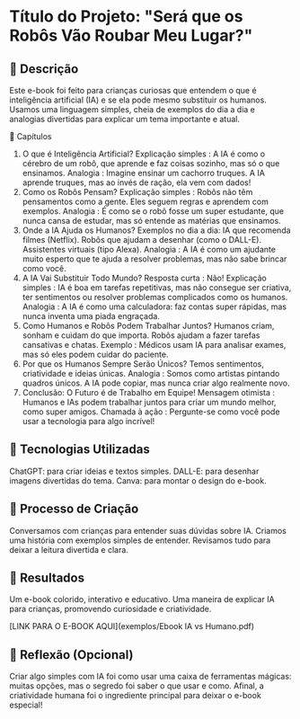 # Título do Projeto: "Será que os Robôs Vão Roubar Meu Lugar?"

## 📒 Descrição
Este e-book foi feito para crianças curiosas que entendem o que é inteligência artificial (IA) e se ela pode mesmo substituir os humanos. Usamos uma linguagem simples, cheia de exemplos do dia a dia e analogias divertidas para explicar um tema importante e atual.

📖 Capítulos
1. O que é Inteligência Artificial?
Explicação simples : A IA é como o cérebro de um robô, que aprende e faz coisas sozinho, mas só o que ensinamos.
Analogia : Imagine ensinar um cachorro truques. A IA aprende truques, mas ao invés de ração, ela vem com dados!
2. Como os Robôs Pensam?
Explicação simples : Robôs não têm pensamentos como a gente. Eles seguem regras e aprendem com exemplos.
Analogia : É como se o robô fosse um super estudante, que nunca cansa de estudar, mas só entende as matérias que ensinamos.
3. Onde a IA Ajuda os Humanos?
Exemplos no dia a dia:
IA que recomenda filmes (Netflix).
Robôs que ajudam a desenhar (como o DALL-E).
Assistentes virtuais (tipo Alexa).
Analogia : A IA é como um ajudante muito esperto que te ajuda a resolver problemas, mas não sabe brincar como você.
4. A IA Vai Substituir Todo Mundo?
Resposta curta : Não!
Explicação simples : IA é boa em tarefas repetitivas, mas não consegue ser criativa, ter sentimentos ou resolver problemas complicados como os humanos.
Analogia : A IA é como uma calculadora: faz contas super rápidas, mas nunca inventa uma piada engraçada.
5. Como Humanos e Robôs Podem Trabalhar Juntos?
Humanos criam, sonham e cuidam do que importa.
Robôs ajudam a fazer tarefas cansativas e chatas.
Exemplo : Médicos usam IA para analisar exames, mas só eles podem cuidar do paciente.
6. Por que os Humanos Sempre Serão Únicos?
Temos sentimentos, criatividade e ideias únicas.
Analogia : Somos como artistas pintando quadros únicos. A IA pode copiar, mas nunca criar algo realmente novo.
7. Conclusão: O Futuro é de Trabalho em Equipe!
Mensagem otimista : Humanos e IAs podem trabalhar juntos para criar um mundo melhor, como super amigos.
Chamada à ação : Pergunte-se como você pode usar a tecnologia para algo incrível!

## 🤖 Tecnologias Utilizadas
ChatGPT: para criar ideias e textos simples.
DALL-E: para desenhar imagens divertidas do tema.
Canva: para montar o design do e-book.

## 🧐 Processo de Criação
Conversamos com crianças para entender suas dúvidas sobre IA.
Criamos uma história com exemplos simples de entender.
Revisamos tudo para deixar a leitura divertida e clara.

## 🚀 Resultados
Um e-book colorido, interativo e educativo.
Uma maneira de explicar IA para crianças, promovendo curiosidade e criatividade.

[LINK PARA O E-BOOK AQUI](exemplos/Ebook IA vs Humano.pdf)

## 💭 Reflexão (Opcional)
Criar algo simples com IA foi como usar uma caixa de ferramentas mágicas: muitas opções, mas o segredo foi saber o que usar e como. Afinal, a criatividade humana foi o ingrediente principal para deixar o e-book especial!
